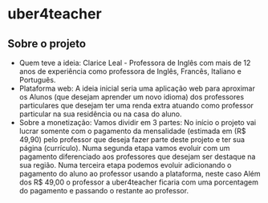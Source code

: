 # uber4teacher

## Sobre o projeto
- Quem teve a ideia: Clarice Leal - Professora de Inglês com mais de 12 anos de experiência como professora de Inglês, Francês, Italiano e Português.
- Plataforma web: A ideia inicial seria uma aplicação web para aproximar os Alunos 
(que desejam aprender um novo idioma) dos professores particulares que 
desejam ter uma renda extra atuando como professor particular na sua residência 
ou na casa do aluno.
- Sobre a monetização: Vamos dividir em 3 partes:
No início o projeto vai lucrar somente com o pagamento da mensalidade (estimada em (R$ 49,90) pelo professor que deseja fazer parte deste projeto e ter sua página (currículo).
Numa segunda etapa vamos evoluir com um pagamento diferenciado aos professores que desejam ser destaque na sua região. Numa terceira etapa podemos evoluir adicionando o pagamento do aluno ao professor usando a plataforma, neste caso Além dos R$ 49,00
o professor a uber4teacher ficaria com uma porcentagem do pagamento e passando o restante ao professor.

